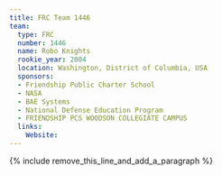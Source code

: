 ```yaml
---
title: FRC Team 1446
team:
  type: FRC
  number: 1446
  name: Robo Knights
  rookie_year: 2004
  location: Washington, District of Columbia, USA
  sponsors:
  - Friendship Public Charter School
  - NASA
  - BAE Systems
  - National Defense Education Program
  - FRIENDSHIP PCS WOODSON COLLEGIATE CAMPUS
  links:
    Website:
---
```


{% include remove_this_line_and_add_a_paragraph %}